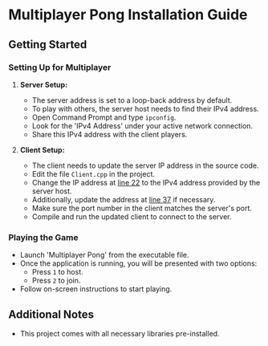 # Multiplayer Pong Installation Guide

## Getting Started

### Setting Up for Multiplayer

1. **Server Setup:**
   - The server address is set to a loop-back address by default.
   - To play with others, the server host needs to find their IPv4 address.
   - Open Command Prompt and type `ipconfig`.
   - Look for the 'IPv4 Address' under your active network connection.
   - Share this IPv4 address with the client players.

2. **Client Setup:**
   - The client needs to update the server IP address in the source code.
   - Edit the file `Client.cpp` in the project.
   - Change the IP address at [line 22](https://github.com/antoniukoff/Multithreaded-Pong/blob/main/Pong/Client.cpp#L22) to the IPv4 address provided by the server host.
   - Additionally, update the address at [line 37](https://github.com/antoniukoff/Multithreaded-Pong/blob/main/Pong/Client.cpp#L37) if necessary.
   - Make sure the port number in the client matches the server's port.
   - Compile and run the updated client to connect to the server.

### Playing the Game

- Launch 'Multiplayer Pong' from the executable file.
- Once the application is running, you will be presented with two options:
  - Press `1` to host.
  - Press `2` to join.
- Follow on-screen instructions to start playing.

## Additional Notes

- This project comes with all necessary libraries pre-installed.
